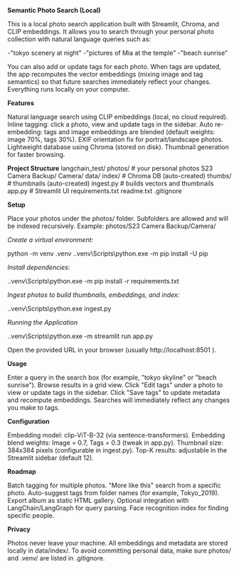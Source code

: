 **Semantic Photo Search (Local)**

This is a local photo search application built with Streamlit, Chroma, and CLIP embeddings.
It allows you to search through your personal photo collection with natural language queries such as:

  -"tokyo scenery at night"
  -"pictures of Mia at the temple"
  -"beach sunrise"

You can also add or update tags for each photo. When tags are updated, the app recomputes the vector embeddings (mixing image and tag semantics) so that future searches immediately reflect your changes. Everything runs locally on your computer.

**Features**

Natural language search using CLIP embeddings (local, no cloud required).
Inline tagging: click a photo, view and update tags in the sidebar.
Auto re-embedding: tags and image embeddings are blended (default weights: image 70%, tags 30%).
EXIF orientation fix for portrait/landscape photos.
Lightweight database using Chroma (stored on disk).
Thumbnail generation for faster browsing.

**Project Structure**
langchain_test/
  photos/                       # your personal photos
    S23 Camera Backup/
      Camera/
  data/
    index/                      # Chroma DB (auto-created)
    thumbs/                     # thumbnails (auto-created)
  ingest.py                     # builds vectors and thumbnails
  app.py                        # Streamlit UI
  requirements.txt
  readme.txt
  .gitignore

**Setup**

Place your photos under the photos/ folder. Subfolders are allowed and will be indexed recursively.
Example: photos/S23 Camera Backup/Camera/

_Create a virtual environment:_

python -m venv .venv
.\.venv\Scripts\python.exe -m pip install -U pip

_Install dependencies:_

.\.venv\Scripts\python.exe -m pip install -r requirements.txt

_Ingest photos to build thumbnails, embeddings, and index:_

.\.venv\Scripts\python.exe ingest.py

_Running the Application_

.\.venv\Scripts\python.exe -m streamlit run app.py


Open the provided URL in your browser (usually http://localhost:8501
).

**Usage**

Enter a query in the search box (for example, "tokyo skyline" or "beach sunrise").
Browse results in a grid view.
Click "Edit tags" under a photo to view or update tags in the sidebar.
Click "Save tags" to update metadata and recompute embeddings.
Searches will immediately reflect any changes you make to tags.

**Configuration**

Embedding model: clip-ViT-B-32 (via sentence-transformers).
Embedding blend weights: Image = 0.7, Tags = 0.3 (tweak in app.py).
Thumbnail size: 384x384 pixels (configurable in ingest.py).
Top-K results: adjustable in the Streamlit sidebar (default 12).

**Roadmap**

Batch tagging for multiple photos.
"More like this" search from a specific photo.
Auto-suggest tags from folder names (for example, Tokyo_2019).
Export album as static HTML gallery.
Optional integration with LangChain/LangGraph for query parsing.
Face recognition index for finding specific people.

**Privacy**

Photos never leave your machine.
All embeddings and metadata are stored locally in data/index/.
To avoid committing personal data, make sure photos/ and .venv/ are listed in .gitignore.
